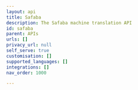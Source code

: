 ```yaml
---
layout: api
title: Safaba
description: The Safaba machine translation API
id: safaba
parent: APIs
urls: []
privacy_url: null
self_serve: true
customisation: []
supported_languages: []
integrations: []
nav_order: 1000

---
```


